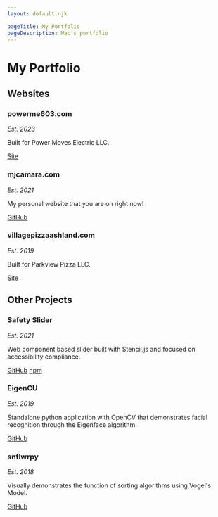```yaml
---
layout: default.njk

pageTitle: My Portfolio
pageDescription: Mac's portfolio
---
```


# My Portfolio

## Websites

### powerme603.com
_Est. 2023_

Built for Power Moves Electric LLC.

[Site](https://www.powerme603.com)


### mjcamara.com
_Est. 2021_

My personal website that you are on right now!

[GitHub](https://github.com/Macinto5h/www.mjcamara.com)


### villagepizzaashland.com
_Est. 2019_

Built for Parkview Pizza LLC.

[Site](https://www.villagepizzaashland.com)

## Other Projects

### Safety Slider
_Est. 2021_

Web component based slider built with Stencil.js and focused on accessibility compliance.

[GitHub](https://github.com/Macinto5h/safety-slider)
[npm](https://www.npmjs.com/package/safety-slider)


### EigenCU
_Est. 2019_

Standalone python application with OpenCV that demonstrates facial recognition through the Eigenface algorithm.

[GitHub](https://github.com/Macinto5h/eigencu)


### snflwrpy
_Est. 2018_

Visually demonstrates the function of sorting algorithms using Vogel's Model.

[GitHub](https://github.com/Macinto5h/snflwrpy)

